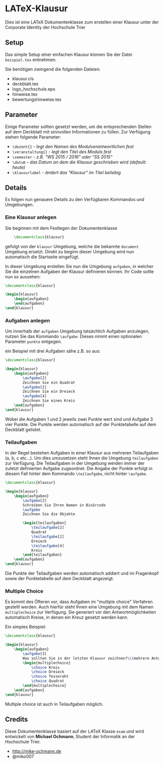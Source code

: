 # LATeX-Klausur
Dies ist eine LATeX Dokumentenklasse zum erstellen einer Klausur unter der Corporate Identity der Hochschule Trier

## Setup
Das simple Setup einer einfachen Klausur können Sie der Datei `beispiel.tex` entnehmen.

Sie benötigen zwingend die folgenden Dateien:

- klausur.cls
- deckblatt.tex
- logo_hochschule.eps
- hinweise.tex
- bewertungshinweise.tex

## Parameter
Einige Parameter sollten gesetzt werden, um die entsprechenden Stellen auf dem Deckblatt mit sinnvollen Informationen zu füllen. Zur Verfügung stehen folgende Parameter:

- `\dozent{}` - *legt den Namen des Modulverantwortlichen fest*
- `\veranstaltung{}` - *legt den Titel des Moduls fest*
- `\semester` - *z.B. "WS 2015 / 2016" oder "SS 2015"*
- `\datum` - *das Datum an dem die Klausur geschrieben wird (default: heute)*
- `\klausurlabel` - *ändert das "Klausur" im Titel beliebig*

## Details
Es folgen nun genauere Details zu den Verfügbaren Kommandos und Umgebungen.

### Eine Klausur anlegen
Sie beginnen mit dem Festlegen der Dokumentenklasse
```latex
	\documentclass{klausur}
```
gefolgt von der `klausur` Umgebung, welche die bekannte `document` Umgebung ersetzt.
Direkt zu beginn dieser Umgebung wird nun automatisch die Startseite eingefügt.

In dieser Umgebung erstellen Sie nun die Umgebung `aufgaben`, in welcher Sie die einzelnen Aufgaben der Klausur definieren können.
Ihr Code sollte nun so aussehen:

```latex
\documentclass{klausur}

\begin{klausur}
	\begin{aufgaben}
	\end{aufgaben}
\end{klausur}
```


### Aufgaben anlegen
Um innerhalb der `aufgaben` Umgebung tatsächlich Aufgaben anzulegen, nutzen Sie das Kommando `\aufgabe`.
Dieses nimmt einen optionalen Parameter `punkte` entgegen.

ein Beispiel mit drei Aufgaben sähe z.B. so aus: 

```latex
\documentclass{klausur}

\begin{klausur}
	\begin{aufgaben}
		\aufgabe[2]
		Zeichnen Sie ein Quadrat
		\aufgabe[2]
		Zeichnen Sie ein Dreieck
		\aufgabe[4]
		Zeichnen Sie einen Kreis
	\end{aufgaben}
\end{klausur}
```

Wobei die Aufgaben 1 und 2 jeweils zwei Punkte wert sind und Aufgabe 3 vier Punkte.
Die Punkte werden automatisch auf der Punktetabelle auf dem Deckblatt gelistet.


### Teilaufgaben
In der Regel bestehen Aufgaben in einer Klausur aus mehreren Teilaufgaben (a, b, c etc...).
Um dies umzusetzen steht Ihnen die Umgebung `teilaufgaben` zur Verfügung.
Die Teilaufgaben in der Umgebung werden immer der zuletzt definierten Aufgabe zugeordnet. Die Angabe der Punkte erfolgt in diesem Fall hinter dem Kommando `\teilaufgabe`, nicht hinter `\aufgabe`.

```latex
\documentclass{klausur}

\begin{klausur}
	\begin{aufgaben}
		\aufgabe[2]
		Schreiben Sie Ihren Namen in Binärcode
		\aufgabe
		Zeichnen Sie die Objekte

		\begin{teilaufgaben}
			\teilaufgabe[2]
			Quadrat
			\teilaufgabe[2]
			Dreieck
			\teilaufgabe[4]
			Kreis
		\end{teilaufgaben}
	\end{aufgaben}
\end{klausur}
```

Die Punkte der Teilaufgaben werden automatisch addiert und im Fragenkopf sowie der Punktetabelle auf dem Deckblatt angezeigt.


### Multiple Choice
Es kommt des Öfteren vor, dass Aufgaben im "multiple choice" Verfahren gestellt werden. Auch hierfür steht Ihnen eine Umgebung mit dem Namen `multiplechoice` zur Verfügung.
Sie generiert vor den Antwortmöglichkeiten automatisch Kreise, in denen ein Kreuz gesetzt werden kann.

Ein simples Beispiel:

```latex
\documentclass{klausur}

\begin{klausur}
	\begin{aufgaben}
		\aufgabe[3]
		Was sollten Sie in der letzten Klausur zeichnen?\\(mehrere Antworten möglich)
		\begin{multiplechoice}
			\choice Kreis
			\choice Dreieck
			\choice Tesserakt
			\choice Quadrat
		\end{multiplechoice}
	\end{aufgaben}
\end{klausur}
```

Multiple choice ist auch in Teilaufgaben möglich.

## Credits
Diese Dokumentenklasse basiert auf der LATeX Klasse `exam` und wird entwickelt von **Michael Ochmann**, Student der Informatik an der Hochschule Trier.

- http://mike-ochmann.de
- @miko007
